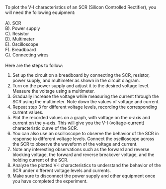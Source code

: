 To plot the V-I characteristics of an SCR (Silicon Controlled Rectifier), you will need the following equipment:<br><br>
A). SCR   <br>
B). Power supply  <br>
C). Resistor    <br>
D). Multimeter   <br>
E). Oscilloscope   <br>
F). Breadboard    <br>
G). Connecting wires   <br><br>
Here are the steps to follow:<br>

1. Set up the circuit on a breadboard by connecting the SCR, resistor, power supply, and multimeter as shown in the circuit diagram.<br>
2. Turn on the power supply and adjust it to the desired voltage level. Measure the voltage using a multimeter.<br>
3. Gradually increase the voltage while measuring the current through the SCR using the multimeter. Note down the values of voltage and current.<br>
4. Repeat step 3 for different voltage levels, recording the corresponding current values.<br>
5. Plot the recorded values on a graph, with voltage on the x-axis and current on the y-axis. This will give you the V-I (voltage-current) characteristic curve of the SCR.<br>
6. You can also use an oscilloscope to observe the behavior of the SCR in response to different voltage levels. Connect the oscilloscope across the SCR to observe the waveform of the voltage and current.<br>
7. Note any interesting observations such as the forward and reverse blocking voltage, the forward and reverse breakover voltage, and the holding current of the SCR.<br>
8. Analyze the plotted V-I characteristics to understand the behavior of the SCR under different voltage levels and currents.<br>
9. Make sure to disconnect the power supply and other equipment once you have completed the experiment.<br>

